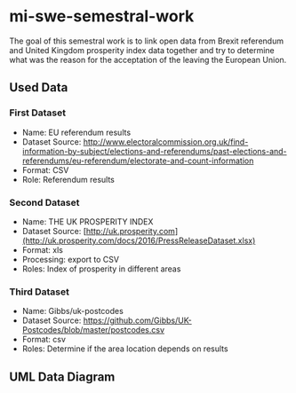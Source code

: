 # mi-swe-semestral-work

The goal of this semestral work is to link open data from Brexit referendum and United Kingdom prosperity index data together and try to determine what was the reason for the acceptation of the leaving the European Union.

## Used Data

### First Dataset

* Name: EU referendum results
* Dataset Source: http://www.electoralcommission.org.uk/find-information-by-subject/elections-and-referendums/past-elections-and-referendums/eu-referendum/electorate-and-count-information
* Format: CSV
* Role: Referendum results

### Second Dataset

* Name: THE UK PROSPERITY INDEX
* Dataset Source: [http://uk.prosperity.com](http://uk.prosperity.com/docs/2016/PressReleaseDataset.xlsx)
* Format: xls
* Processing: export to CSV
* Roles: Index of prosperity in different areas

### Third Dataset

* Name: Gibbs/uk-postcodes
* Dataset Source: https://github.com/Gibbs/UK-Postcodes/blob/master/postcodes.csv
* Format: csv
* Roles: Determine if the area location depends on results

## UML Data Diagram

